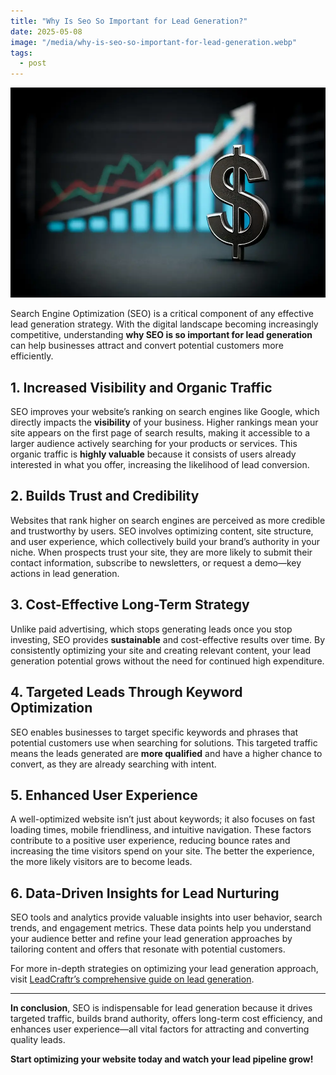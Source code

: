 ```yaml
---
title: "Why Is Seo So Important for Lead Generation?"
date: 2025-05-08
image: "/media/why-is-seo-so-important-for-lead-generation.webp"
tags:
  - post
---
```


![Why Is Seo So Important for Lead Generation?](/media/why-is-seo-so-important-for-lead-generation.webp)

Search Engine Optimization (SEO) is a critical component of any effective lead generation strategy. With the digital landscape becoming increasingly competitive, understanding **why SEO is so important for lead generation** can help businesses attract and convert potential customers more efficiently.

## 1. Increased Visibility and Organic Traffic

SEO improves your website’s ranking on search engines like Google, which directly impacts the **visibility** of your business. Higher rankings mean your site appears on the first page of search results, making it accessible to a larger audience actively searching for your products or services. This organic traffic is **highly valuable** because it consists of users already interested in what you offer, increasing the likelihood of lead conversion.

## 2. Builds Trust and Credibility

Websites that rank higher on search engines are perceived as more credible and trustworthy by users. SEO involves optimizing content, site structure, and user experience, which collectively build your brand’s authority in your niche. When prospects trust your site, they are more likely to submit their contact information, subscribe to newsletters, or request a demo—key actions in lead generation.

## 3. Cost-Effective Long-Term Strategy

Unlike paid advertising, which stops generating leads once you stop investing, SEO provides **sustainable** and cost-effective results over time. By consistently optimizing your site and creating relevant content, your lead generation potential grows without the need for continued high expenditure.

## 4. Targeted Leads Through Keyword Optimization

SEO enables businesses to target specific keywords and phrases that potential customers use when searching for solutions. This targeted traffic means the leads generated are **more qualified** and have a higher chance to convert, as they are already searching with intent.

## 5. Enhanced User Experience

A well-optimized website isn’t just about keywords; it also focuses on fast loading times, mobile friendliness, and intuitive navigation. These factors contribute to a positive user experience, reducing bounce rates and increasing the time visitors spend on your site. The better the experience, the more likely visitors are to become leads.

## 6. Data-Driven Insights for Lead Nurturing

SEO tools and analytics provide valuable insights into user behavior, search trends, and engagement metrics. These data points help you understand your audience better and refine your lead generation approaches by tailoring content and offers that resonate with potential customers.

For more in-depth strategies on optimizing your lead generation approach, visit [LeadCraftr’s comprehensive guide on lead generation](https://leadcraftr.com/posts/lead-generation/).

---

**In conclusion**, SEO is indispensable for lead generation because it drives targeted traffic, builds brand authority, offers long-term cost efficiency, and enhances user experience—all vital factors for attracting and converting quality leads. 

**Start optimizing your website today and watch your lead pipeline grow!**
